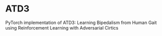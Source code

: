 # ATD3
PyTorch implementation of ATD3: Learning Bipedalism from Human Gait using Reinforcement Learning with Adversarial Cirtics
